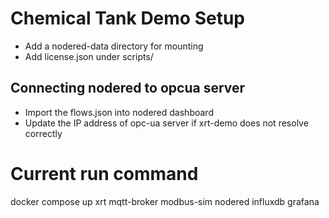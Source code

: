 # Chemical Tank Demo Setup
* Add a nodered-data directory for mounting
* Add license.json under scripts/

## Connecting nodered to opcua server
* Import the flows.json into nodered dashboard
* Update the IP address of opc-ua server if xrt-demo does not resolve correctly

# Current run command 
docker compose up xrt mqtt-broker modbus-sim nodered influxdb grafana
